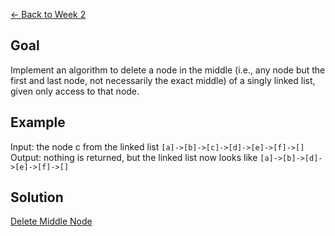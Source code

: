 [<- Back to Week 2](..)

## Goal ##

Implement an algorithm to delete a node in the middle
(i.e., any node but the first and last node, not necessarily
the exact middle) of a singly linked list, given only
access to that node.

## Example ##

Input: the node c from the linked list `[a]->[b]->[c]->[d]->[e]->[f]->[]`  
Output: nothing is returned, but the linked list now looks like `[a]->[b]->[d]->[e]->[f]->[]`

## Solution ##
[Delete Middle Node](../solutions/solution-delete-middle-node.)
